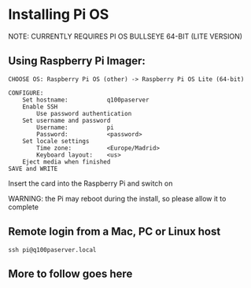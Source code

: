 # Installing Pi OS

NOTE: CURRENTLY REQUIRES PI OS BULLSEYE 64-BIT (LITE VERSION)

## Using Raspberry Pi Imager:

```
CHOOSE OS: Raspberry Pi OS (other) -> Raspberry Pi OS Lite (64-bit)

CONFIGURE:
	Set hostname:			q100paserver
	Enable SSH
		Use password authentication
	Set username and password
		Username:			pi
		Password: 			<password>
	Set locale settings
		Time zone:			<Europe/Madrid>
		Keyboard layout:	<us>
	Eject media when finished
SAVE and WRITE
```

Insert the card into the Raspberry Pi and switch on

WARNING: the Pi may reboot during the install, so please allow it to complete

## Remote login from a Mac, PC or Linux host

```
ssh pi@q100paserver.local
```

## More to follow goes here
